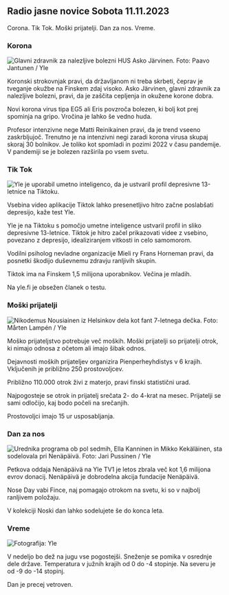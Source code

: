 ## Radio jasne novice Sobota 11.11.2023

Corona. Tik Tok. Moški prijatelji. Dan za nos. Vreme.

### Korona

![Glavni zdravnik za nalezljive bolezni HUS Asko Järvinen. Foto: Paavo Jantunen / Yle](https://images.cdn.yle.fi/image/upload/c_crop,h_3027,w_5382,x_0,y_311/ar_1.777777777777777,c_fill,g_faces,h_675,w_1200/dpr_1.0/q_auto:eco/f_auto/fl_lossy/v1699692578/39-1199235654f3bb0eba14)

Koronski strokovnjak pravi, da državljanom ni treba skrbeti, čeprav je tveganje okužbe na Finskem zdaj visoko. Asko Järvinen, glavni zdravnik za nalezljive bolezni, pravi, da je zaščita cepljenja in okužene korone dobra.

Novi korona virus tipa EG5 ali Eris povzroča bolezen, ki bolj kot prej spominja na gripo. Vročina je lahko še vedno huda.

Profesor intenzivne nege Matti Reinikainen pravi, da je trend vseeno zaskrbljujoč. Trenutno je na intenzivni negi zaradi korona virusa skupaj skoraj 30 bolnikov. Je toliko kot spomladi in pozimi 2022 v času pandemije. V pandemiji se je bolezen razširila po vsem svetu.

### Tik Tok

![Yle je uporabil umetno inteligenco, da je ustvaril profil depresivne 13-letnice na Tiktoku. ](https://images.cdn.yle.fi/image/upload/c_crop,h_2955,w_5255,x_371,y_789/ar_1.7777777777777777,c_fill,g_faces,h_675,w_1200/dpr_1.0/q_auto:eco/f_auto/fl_lossy/v1697625813/39-1187987652fb3e8a7ce7)

Vsebina video aplikacije Tiktok lahko presenetljivo hitro začne poslabšati depresijo, kaže test Yle.

Yle je na Tiktoku s pomočjo umetne inteligence ustvaril profil in sliko depresivne 13-letnice. Tiktok je hitro začel prikazovati videe z vsebino, povezano z depresijo, idealiziranjem vitkosti in celo samomorom.

Vodilni psiholog nevladne organizacije Mieli ry Frans Horneman pravi, da posnetki škodijo duševnemu zdravju ranljivih skupin.

Tiktok ima na Finskem 1,5 milijona uporabnikov. Večina je mladih.

Na yle.fi je obsežen članek o testu.

### Moški prijatelji

![Nikodemus Nousiainen iz Helsinkov dela kot fant 7-letnega dečka. Foto: Mårten Lampén / Yle](https://images.cdn.yle.fi/image/upload/c_crop,h_2250,w_4000,x_0,y_150/ar_1.7777777777777777,c_fill,g_faces,h_675,w_1200/dpr_1.0/q_auto:eco/f_auto/fl_lossy/v1699361417/39-1197061654a30293868a)

Moško prijateljstvo potrebuje več moških. Moški prijatelji so prijatelji otrok, ki nimajo odnosa z očetom ali imajo šibak odnos.

Dejavnosti moških prijateljev organizira Pienperheyhdistys v 6 krajih. Vključenih je približno 250 prostovoljcev.

Približno 110.000 otrok živi z materjo, pravi finski statistični urad.

Najpogosteje se otrok in prijatelj srečata 2- do 4-krat na mesec. Prijatelji se sami odločijo, kaj bodo počeli na srečanjih.

Prostovoljci imajo 15 ur usposabljanja.

### Dan za nos

![Urednika programa ob pol sedmih, Ella Kanninen in Mikko Kekäläinen, sta sodelovala pri Nenäpäivä. Foto: Jari Pussinen / Yle](https://images.cdn.yle.fi/image/upload/c_crop,h_3125,w_5557,x_0,y_126/ar_1.7777777777777777,c_fill,g_faces,h_675,w_1200/dpr_1.0/q_auto:eco/f_auto/fl_lossy/v1699531130/39-1198130654cc7a81d6f6)

Petkova oddaja Nenäpäivä na Yle TV1 je letos zbrala več kot 1,6 milijona evrov donacij. Nenäpäivä je dobrodelna akcija fundacije Nenäpäivä.

Nose Day vabi Fince, naj pomagajo otrokom na svetu, ki so v najbolj ranljivem položaju.

V kolekciji Noski dan lahko sodelujete še do konca leta.

### Vreme

![ Fotografija: Yle](https://images.cdn.yle.fi/image/upload/c_crop,h_1080,w_1919,x_0,y_0/ar_1.7777777777777777,c_fill,g_faces,h_675,w_1200/dpr_1.0/q_auto:eco/f_auto/fl_lossy/v1699717391/39-1199335654fa0f0a84d5)

V nedeljo bo dež na jugu vse pogostejši. Sneženje se pomika v osrednje dele države. Temperatura v južnih krajih od 0 do -4 stopinje. Na severu je od -9 do -14 stopinj.

Dan je precej vetroven.